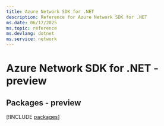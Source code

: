 ```yaml
---
title: Azure Network SDK for .NET
description: Reference for Azure Network SDK for .NET
ms.date: 06/17/2025
ms.topic: reference
ms.devlang: dotnet
ms.service: network
---
```

# Azure Network SDK for .NET - preview
## Packages - preview
[!INCLUDE [packages](network-index.md)]